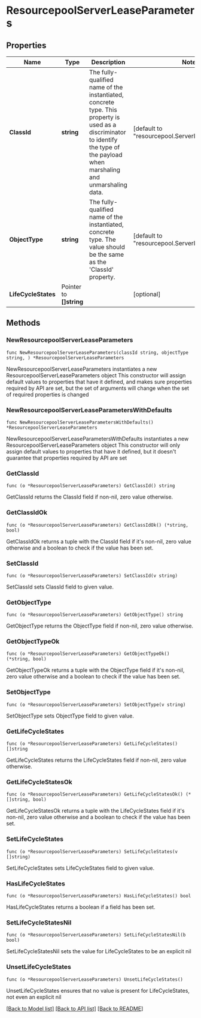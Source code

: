 # ResourcepoolServerLeaseParameters

## Properties

Name | Type | Description | Notes
------------ | ------------- | ------------- | -------------
**ClassId** | **string** | The fully-qualified name of the instantiated, concrete type. This property is used as a discriminator to identify the type of the payload when marshaling and unmarshaling data. | [default to "resourcepool.ServerLeaseParameters"]
**ObjectType** | **string** | The fully-qualified name of the instantiated, concrete type. The value should be the same as the &#39;ClassId&#39; property. | [default to "resourcepool.ServerLeaseParameters"]
**LifeCycleStates** | Pointer to **[]string** |  | [optional] 

## Methods

### NewResourcepoolServerLeaseParameters

`func NewResourcepoolServerLeaseParameters(classId string, objectType string, ) *ResourcepoolServerLeaseParameters`

NewResourcepoolServerLeaseParameters instantiates a new ResourcepoolServerLeaseParameters object
This constructor will assign default values to properties that have it defined,
and makes sure properties required by API are set, but the set of arguments
will change when the set of required properties is changed

### NewResourcepoolServerLeaseParametersWithDefaults

`func NewResourcepoolServerLeaseParametersWithDefaults() *ResourcepoolServerLeaseParameters`

NewResourcepoolServerLeaseParametersWithDefaults instantiates a new ResourcepoolServerLeaseParameters object
This constructor will only assign default values to properties that have it defined,
but it doesn't guarantee that properties required by API are set

### GetClassId

`func (o *ResourcepoolServerLeaseParameters) GetClassId() string`

GetClassId returns the ClassId field if non-nil, zero value otherwise.

### GetClassIdOk

`func (o *ResourcepoolServerLeaseParameters) GetClassIdOk() (*string, bool)`

GetClassIdOk returns a tuple with the ClassId field if it's non-nil, zero value otherwise
and a boolean to check if the value has been set.

### SetClassId

`func (o *ResourcepoolServerLeaseParameters) SetClassId(v string)`

SetClassId sets ClassId field to given value.


### GetObjectType

`func (o *ResourcepoolServerLeaseParameters) GetObjectType() string`

GetObjectType returns the ObjectType field if non-nil, zero value otherwise.

### GetObjectTypeOk

`func (o *ResourcepoolServerLeaseParameters) GetObjectTypeOk() (*string, bool)`

GetObjectTypeOk returns a tuple with the ObjectType field if it's non-nil, zero value otherwise
and a boolean to check if the value has been set.

### SetObjectType

`func (o *ResourcepoolServerLeaseParameters) SetObjectType(v string)`

SetObjectType sets ObjectType field to given value.


### GetLifeCycleStates

`func (o *ResourcepoolServerLeaseParameters) GetLifeCycleStates() []string`

GetLifeCycleStates returns the LifeCycleStates field if non-nil, zero value otherwise.

### GetLifeCycleStatesOk

`func (o *ResourcepoolServerLeaseParameters) GetLifeCycleStatesOk() (*[]string, bool)`

GetLifeCycleStatesOk returns a tuple with the LifeCycleStates field if it's non-nil, zero value otherwise
and a boolean to check if the value has been set.

### SetLifeCycleStates

`func (o *ResourcepoolServerLeaseParameters) SetLifeCycleStates(v []string)`

SetLifeCycleStates sets LifeCycleStates field to given value.

### HasLifeCycleStates

`func (o *ResourcepoolServerLeaseParameters) HasLifeCycleStates() bool`

HasLifeCycleStates returns a boolean if a field has been set.

### SetLifeCycleStatesNil

`func (o *ResourcepoolServerLeaseParameters) SetLifeCycleStatesNil(b bool)`

 SetLifeCycleStatesNil sets the value for LifeCycleStates to be an explicit nil

### UnsetLifeCycleStates
`func (o *ResourcepoolServerLeaseParameters) UnsetLifeCycleStates()`

UnsetLifeCycleStates ensures that no value is present for LifeCycleStates, not even an explicit nil

[[Back to Model list]](../README.md#documentation-for-models) [[Back to API list]](../README.md#documentation-for-api-endpoints) [[Back to README]](../README.md)


